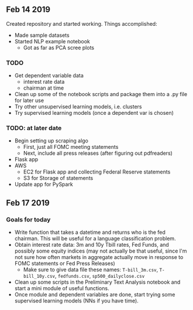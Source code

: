 ## Feb 14 2019

Created repository and started working. Things accomplished:
* Made sample datasets
* Started NLP example notebook
	* Got as far as PCA scree plots

### TODO
* Get dependent variable data
	* interest rate data
	* chairman at time
* Clean up some of the notebook scripts and package them into a .py file for later use
* Try other unsupervised learning models, i.e. clusters
* Try supervised learning models (once a dependent var is chosen)

### TODO: at later date
* Begin setting up scraping algo
	* First, just all FOMC meeting statements
	* Next, include all press releases (after figuring out pdfreaders)
* Flask app
* AWS
	* EC2 for Flask app and collecting Federal Reserve statements
	* S3 for Storage of statements
* Update app for PySpark  

## Feb 17 2019

### Goals for today
* Write function that takes a datetime and returns who is the fed chairman. This will be useful for a language classification problem.
* Obtain interest rate data: 3m and 10y Tbill rates, Fed Funds, and possibly some equity indices (may not actually be that useful, since I'm not sure how often markets in aggregate actually move in response to FOMC statements or Fed Press Releases)
	* Make sure to give data file these names: `T-bill_3m.csv`, `T-bill_10y.csv`, `fedfunds.csv`, `sp500_dailyclose.csv`
* Clean up some scripts in the Preliminary Text Analysis notebook and start a mini module of useful functions.
* Once module and dependent variables are done, start trying some supervised learning models (NNs if you have time).
